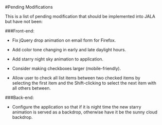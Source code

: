 #Pending Modifications

This is a list of pending modification that should be implemented
into JALA but have not been:

###Front-end:

  - Fix jQuery drop animation on email form for Firefox.

  - Add color tone changing in early and late daylight hours.

  - Add starry night sky animation to application.

  - Consider making checkboxes larger (mobile-friendly).

  - Allow user to check all list items between two checked items by
    selecting the first item and the Shift-clicking to select the
    next item with all others between.


###Back-end:

  - Configure the application so that if it is night time the
    new starry animation is served as a backdrop, otherwise have
    it be the sunny cloud backdrop.
